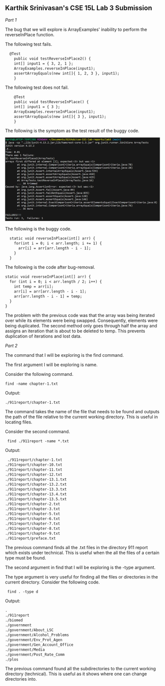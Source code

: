 ## Karthik Srinivasan's CSE 15L Lab 3 Submission

*Part 1*

The bug that we will explore is ArrayExamples' inability to perform the reverseInPlace function.

The following test fails.

	  @Test 
		public void testReverseInPlace2() {
	    int[] input1 = { 3, 2, 1 };
	    ArrayExamples.reverseInPlace(input1);
	    assertArrayEquals(new int[]{ 1, 2, 3 }, input1);
		}

The following test does not fail.

		@Test 
		public void testReverseInPlace() {
	    int[] input1 = { 3 };
	    ArrayExamples.reverseInPlace(input1);
	    assertArrayEquals(new int[]{ 3 }, input1);
		}
  
The following is the symptom as the test result of the buggy code.

![Image](CSE15LLab3Pic1.png)

The following is the buggy code.

	  static void reverseInPlace(int[] arr) {
	    for(int i = 0; i < arr.length; i += 1) {
	      arr[i] = arr[arr.length - i - 1];
	    }
	  }

The following is the code after bug-removal.

	static void reverseInPlace(int[] arr) {
	  for (int i = 0; i < arr.length / 2; i++) {
	    int temp = arr[i];
	    arr[i] = arr[arr.length - i - 1];
	    arr[arr.length - i - 1] = temp;
	  }
	}

The problem with the previous code was that the array was being iterated over while its elements were being swapped. Consequently, elements were being duplicated. The second method only goes through half the array and assigns an iteration that is about to be deleted to temp. This prevents duplication of iterations and lost data.

*Part 2*

The command that I will be exploring is the find command.

The first argument I will be exploring is name.

Consider the following command.

	find -name chapter-1.txt

Output: 

	./911report/chapter-1.txt
 
 The command takes the name of the file that needs to be found and outputs the path of the file relative to the current working directory. This is useful in locating files.

 Consider the second command.

	 find ./911report -name *.txt

  Output:

	 ./911report/chapter-1.txt
	./911report/chapter-10.txt  
	./911report/chapter-11.txt  
	./911report/chapter-12.txt  
	./911report/chapter-13.1.txt
	./911report/chapter-13.2.txt
	./911report/chapter-13.3.txt
	./911report/chapter-13.4.txt
	./911report/chapter-13.5.txt
	./911report/chapter-2.txt
	./911report/chapter-3.txt
	./911report/chapter-5.txt
	./911report/chapter-6.txt
	./911report/chapter-7.txt
	./911report/chapter-8.txt
	./911report/chapter-9.txt
	./911report/preface.txt

 The previous command finds all the .txt files in the directory 911 report which exists under technical. This is useful when the all the files of a certain type must be found.

 The second argument in find that I will be exploring is the -type argument.

 The type argument is very useful for finding all the files or directories in the current directory. Consider the following code.

	 find . -type d

Output:

	.
	./911report
	./biomed
	./government
	./government/About_LSC
	./government/Alcohol_Problems
	./government/Env_Prot_Agen
	./government/Gen_Account_Office
	./government/Media
	./government/Post_Rate_Comm
	./plos

The previous command found all the subdirectories to the current working directory (technical). This is useful as it shows where one can change directories into.


 
